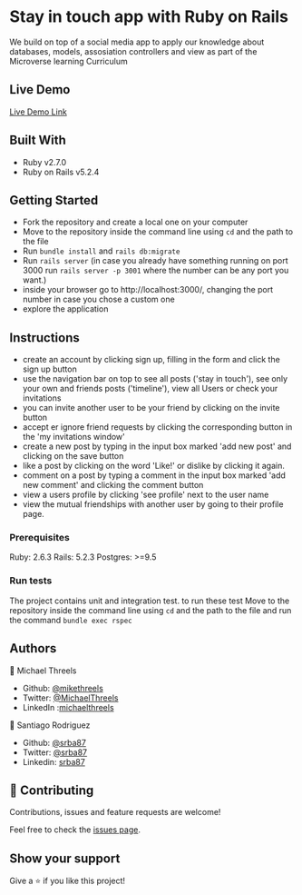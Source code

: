 # Stay in touch app with Ruby on Rails

We build on top of a social media app to apply our knowledge about databases, models, assosiation controllers and view as part of the Microverse learning Curriculum

## Live Demo
[Live Demo Link](https://agile-reaches-74926.herokuapp.com/)

## Built With

- Ruby v2.7.0
- Ruby on Rails v5.2.4

## Getting Started
- Fork the repository and create a local one on your computer
- Move to the repository inside the command line using `cd` and the path to the file
- Run `bundle install` and `rails db:migrate`
- Run `rails server` (in case you already have something running on port 3000 run `rails server -p 3001` where the number can be any port you want.)
- inside your browser go to http://localhost:3000/, changing the port number in case you chose a custom one
- explore the application

## Instructions
- create an account by clicking sign up, filling in the form and click the sign up button
- use the navigation bar on top to see all posts ('stay in touch'), see only your own and friends posts ('timeline'), view all Users or check your invitations
- you can invite another user to be your friend by clicking on the invite button
- accept er ignore friend requests by clicking the corresponding button in the 'my invitations window'
- create a new post by typing in the input box marked 'add new post' and clicking on the save button
- like a post by clicking on the word 'Like!' or dislike by clicking it again.
- comment on a post by typing a comment in the input box marked 'add new comment' and clicking the comment button
- view a users profile by clicking 'see profile' next to the user name
- view the mutual friendships with another user by going to their profile page.

### Prerequisites

Ruby: 2.6.3
Rails: 5.2.3
Postgres: >=9.5

### Run tests

The project contains unit and integration test.
to run these test Move to the repository inside the command line using `cd` and the path to the file and run the command `bundle exec rspec`

## Authors
👤 Michael Threels
- Github: [@mikethreels](https://github.com/mikethreels)
- Twitter: [@MichaelThreels](https://twitter.com/MichaelThreels)
- LinkedIn :[michaelthreels](https://www.linkedin.com/in/michael-threels-24101991)

👤 Santiago Rodriguez
- Github: [@srba87](https://github.com/santiagorodriguezbermudez)
- Twitter: [@srba87](https://twitter.com/srba87)
- Linkedin: [srba87](https://linkedin.com/in/srba87)

## 🤝 Contributing

Contributions, issues and feature requests are welcome!

Feel free to check the [issues page](issues/).

## Show your support

Give a ⭐️ if you like this project!
